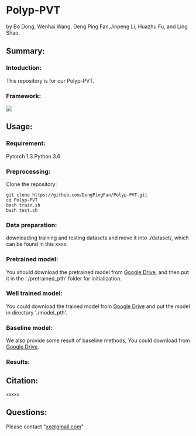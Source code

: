 # Polyp-PVT

by Bo Dong, Wenhai Wang, Deng Ping Fan,Jinpeng Li, Huazhu Fu, and Ling Shao.

## Summary:

### Intoduction:
This repository is for our Polyp-PVT.

### Framework:
![](https://github.com/DengPingFan/Polyp-PVT/Figs/network.png)

## Usage:
### Requirement:
Pytorch 1.3
Python 3.6

### Preprocessing:
Clone the repository:
```
git clone https://github.com/DengPingFan/Polyp-PVT.git
cd Polyp-PVT 
bash train.sh
bash test.sh
```

### Data preparation:
downloading training and testing datasets and move it into ./dataset/, which can be found in this xxxx.

### Pretrained model:
You should download the pretrained model from [Google Drive](xxxx), and then put it in the './pretrained_pth' folder for initialization. 

### Well trained model:
You could download the trained model from [Google Drive](xxxxx) and put the model in directory './model_pth'.

### Baseline model:
We also provide some result of baseline methods, You could download from [Google Drive](xxxxx).

### Results:


## Citation:
```
xxxxx
```

## Questions:
Please contact "xx@gmail.com" 
